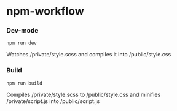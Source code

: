 # npm-workflow

### Dev-mode

```
npm run dev
``` 
Watches /private/style.scss and compiles it into /public/style.css


### Build

```
npm run build
``` 
Compiles /private/style.scss to /public/style.css and minifies /private/script.js into /public/script.js
